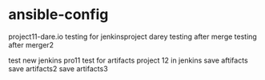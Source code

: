 # ansible-config
project11-dare.io
testing for jenkinsproject darey
testing after merge
testing after merger2


test new jenkins pro11
test for artifacts project 12 in jenkins
save aftifacts
save artifacts2
save artifacts3
